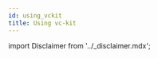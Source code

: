 ```yaml
---
id: using_vckit
title: Using vc-kit
---
```


import Disclaimer from '../\_disclaimer.mdx';

<Disclaimer />
